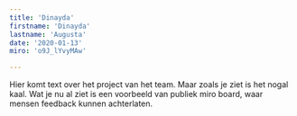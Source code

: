 ```yaml
---
title: 'Dinayda'
firstname: 'Dinayda'
lastname: 'Augusta'
date: '2020-01-13'
miro: 'o9J_lYvyMAw'

---
```


Hier komt text over het project van het team. Maar zoals je ziet is het nogal kaal. Wat je nu al ziet is een voorbeeld van publiek miro board, waar mensen feedback kunnen achterlaten.

